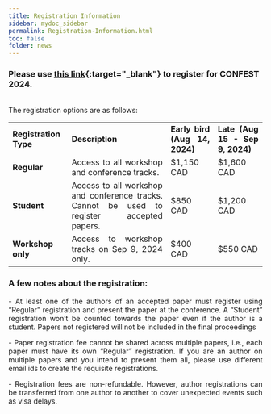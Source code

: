 ```yaml
---
title: Registration Information
sidebar: mydoc_sidebar
permalink: Registration-Information.html
toc: false
folder: news
---
```


### Please use [this link](https://eur.cvent.me/8qol5){:target="_blank"}  to register for CONFEST 2024. 
<br>
The registration options are as follows:

<table>
<tbody>
<tr>
<td markdown="span"><strong>Registration Type</strong></td>
<td markdown="span" align="justify"><strong>Description</strong></td>
<td markdown="span" align="justify"><strong>Early bird (Aug 14, 2024)</strong></td>
<td markdown="span" align="justify"><strong>Late (Aug 15 - Sep 9, 2024)</strong></td>
</tr>
<tr>
<td markdown="span"><strong>Regular</strong></td>
<td markdown="span" align="justify">Access to all workshop and conference tracks.</td>
<td markdown="span" align="justify">$1,150 CAD</td>
<td markdown="span" align="justify">$1,600 CAD</td>
</tr>
<tr>
<td markdown="span"><strong>Student</strong></td>
<td markdown="span" align="justify">Access to all workshop and conference tracks. Cannot be used to register accepted papers.</td>
<td markdown="span" align="justify">$850 CAD</td>
<td markdown="span" align="justify">$1,200 CAD</td>
</tr>
<tr>
<td markdown="span"><strong>Workshop only</strong></td>
<td markdown="span" align="justify">Access to workshop tracks on Sep 9, 2024 only.</td>
<td markdown="span" align="justify">$400 CAD</td>
<td markdown="span" align="justify">$550 CAD</td>
</tr>
</tbody>
</table>

### A few notes about the registration:

<p align="justify">
- At least one of the authors of an accepted paper must register using “Regular” registration and present the paper at the conference. A “Student” registration won’t be counted towards the paper even if the author is a student. Papers not registered will not be included in the final proceedings
</p>
<p align="justify">
- Paper registration fee cannot be shared across multiple papers, i.e., each paper must have its own “Regular” registration. If you are an author on multiple papers and you intend to present them all, please use different email ids to create the requisite registrations.
</p>
<p align="justify">
- Registration fees are non-refundable. However, author registrations can be transferred from one author to another to cover unexpected events such as visa delays.
</p>
